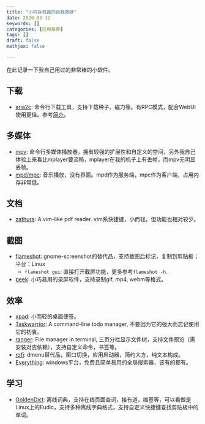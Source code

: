 ```yaml
---
title: "小内存机器的自我救赎"
date: 2020-03-12
keywords: []
categories: [应用推荐]
tags: []
draft: false
mathjax: false

---
```


在此记录一下我自己用过的非常棒的小软件。

## 下载

- [aria2c][2]: 命令行下载工具，支持下载种子、磁力等。有RPC模式，配合WebUI使用更佳。参考[简介](/tricks/#aria2c)。

## 多媒体

- [mpv][3]: 命令行多媒体播放器，拥有较强的扩展性和自定义的空间，另外我自己体验上来看比mplayer要流畅，mplayer在我的机子上有丢帧，而mpv无明显丢帧。
- [mpd/mpc][9]: 音乐播放，没有界面。mpd作为服务端，mpc作为客户端，占用内存非常低。

## 文档

- [zathura][8]: A vim-like pdf reader. vim系快捷键，小而轻，但功能也相对较少。

## 截图

- [flameshot][1]: gnome-screenshot的替代品，支持截图后标记，复制到剪贴板；平台：Linux
    - `flameshot gui`: 直接打开截屏功能，更多参考`flameshot -h`.
- [peek][11]: 小巧易用的录屏软件，支持录制gif, mp4, webm等格式。

## 效率

- [xpad][4]: 小而轻的桌面便签。
- [Taskwarrior][5]: A command-line todo manager, 不要因为它的强大而忘记使用它的初衷。
- [ranger][7]: File manager in terminal, 三页分栏显示文件树，支持文件预览（需安装对应依赖），支持自定义命令，书签等。
- [rofi][10]: dmenu替代品，窗口切换，应用启动器，简约大方，纯文本构成。
- [Everything][12]: windows平台，免费且简单易用的全局搜索器，该有的都有。

## 学习

- [GoldenDict][6]: 离线词典，支持在线页面查词，接有道，维基等，可以看做是Linux上的Eudic，支持多种离线字典格式，支持自定义快捷键查找剪贴板中的单词。

[1]: https://flameshot.js.org/#/
[2]: https://aria2.github.io
[3]: https://mpv.io
[4]: https://launchpad.net/xpad
[5]: https://taskwarrior.org/
[6]: http://goldendict.org/
[7]: https://github.com/ranger/ranger
[8]: https://pwmt.org/projects/zathura/
[9]: https://www.musicpd.org/
[10]: https://github.com/davatorium/rofi
[11]: https://github.com/phw/peek
[12]: https://www.voidtools.com/zh-cn/

